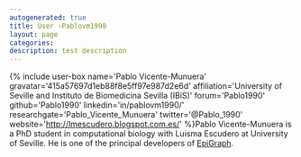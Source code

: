 ```yaml
---
autogenerated: true
title: User ›Pablovm1990
layout: page
categories: 
description: test description
---
```


{% include user-box name='Pablo Vicente-Munuera' gravatar='415a57697d1eb88f8e5ff97e987d2e6d' affiliation='University of Seville and Instituto de Biomedicina Sevilla (IBiS)' forum='Pablo1990' github='Pablo1990' linkedin='in/pablovm1990/' researchgate='Pablo\_Vicente\_Munuera' twitter='@Pablo\_1990' website='http://lmescudero.blogspot.com.es/' %}Pablo Vicente-Munuera is a PhD student in computational biology with Luisma Escudero at University of Seville. He is one of the principal developers of [EpiGraph](/plugins/epigraph).
